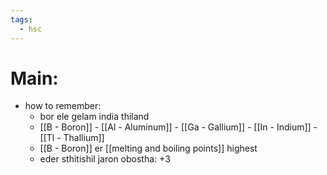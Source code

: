 ```yaml
---
tags:
  - hsc
---
```

# Main:
- how to remember:
	- bor ele gelam india thiland
	- [[B - Boron]] - [[Al - Aluminum]] - [[Ga - Gallium]] - [[In - Indium]] - [[Tl - Thallium]] 
	- [[B - Boron]] er [[melting and boiling points]] highest
	- eder sthitishil jaron obostha: +3